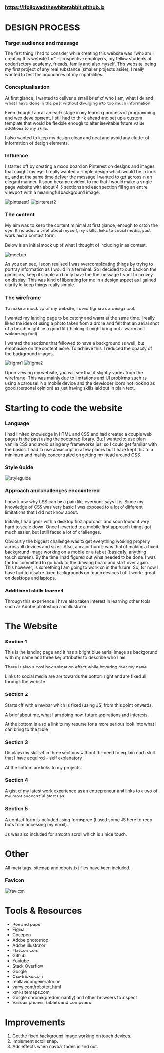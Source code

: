 ### https://ifollowedthewhiterabbit.github.io

# DESIGN PROCESS

### Target audience and message

The first thing I had to consider while creating this website was “who am I creating this website for” – prospective employers, my fellow students at coderfactory academy, friends, family and also myself. This website, being my first project of any real substance (smaller projects aside), I really wanted to test the boundaries of my capabilities. 

### Conceptualisation

At first glance, I wanted to deliver a small brief of who I am, what I do and what I have done in the past without divulging into too much information.

Even though I am at an early stage in my learning process of programming and web development, I still had to think ahead and set up a custom template that would be flexible enough to alter inevitable future value additions to my skills.

I also wanted to keep my design clean and neat and avoid any clutter of information of design elements.

### Influence

I started off by creating a mood board on Pinterest on designs and images that caught my eye. I really wanted a simple design which would be to look at, and at the same time deliver the message I wanted to get across in an elegant manner.
It soon became evident to me that I would make a single page website with about 4-5 sections and each section filling an entire viewport with a meaningful background image.

![pinterest1](reference/pinterest1.png)
![pinterest2](reference/pinterest2.png)

### The content

My aim was to keep the content minimal at first glance, enough to catch the eye. It includes a brief about myself, my skills, links to social media, past work and a contact form.

Below is an initial mock up of what I thought of including in as content.

![mockup](reference/mockup.png)

As you can see, I soon realised I was overcomplicating things by trying to portray information as I would in a terminal. So I decided to cut back on the gimmicks, keep it simple and only have the the message I want to convey on display. This was kind of liberating for me in a design aspect as I gained clarity to keep things really simple. 

### The wireframe

To make a mock up of my website, I used figma as a design tool.

I wanted my landing page to be catchy and warm at the same time. I really liked the idea of using a photo taken from a drone and felt that an aerial shot of a beach might be a good fit (thinking it might bring out a warm and welcoming feel). 

I wanted the sections that followed to have a background as well, but emphasise on the content more. To achieve this, I reduced the opacity of the background images.

![figma1](reference/figma1.png)
![figma2](reference/figma2.png)

Upon viewing my website, you will see that it slightly varies from the wireframe. This was mainly due to limitations and UI problems such as using a carousel in a mobile device and the developer icons not looking as good (personal opinion) as just having skills laid out in plain text.


# Starting to code the website

### Language

I had limited knowledge in HTML and CSS and had created a couple web pages in the past using the bootstrap library. But I wanted to use plain vanilla CSS and avoid using any frameworks just so I could get familiar with the basics. I had to use Javascript in a few places but I have kept this to a minimum and mainly concentrated on getting my head around CSS.

### Style Guide

![styleguide](reference/styleguide.png)

### Approach and challenges encountered

I now know why CSS can be a pain like everyone says it is. Since my knowledge of CSS was very basic I was exposed to a lot of different limitations that I did not know about.

Initially, I had gone with a desktop first approach and soon found it very hard to scale down. Once I reverted to a mobile first approach things got much easier, but I still faced a lot of challenges. 

Obviously the biggest challenge was to get everything working properly across all devices and sizes. Also, a major hurdle was that of making a fixed background image working on a mobile or a tablet (basically, anything touch screen). By the time I had figured out what needed to be done, I was far too committed to go back to the drawing board and start over again. This however, is something I am going to work on in the future. So, for now I have had to disable fixed backgrounds on touch devices but it works great on desktops and laptops.

### Additional skills learned

Through this experience I have also taken interest in learning other tools such as Adobe photoshop and illustrator.


# The Website

### Section 1

This is the landing page and it has a bright blue aerial image as backgorund with my name and three key attributes to describe who I am.

There is also a cool box animation effect while hovering over my name.

Links to social media are are towards the bottom right and are fixed all through the website.


### Section 2

Starts off with a navbar which is fixed (using JS) from this point onwards.

A brief about me, what I am doing now, future aspirations and interests. 

At the bottom is also a link to my resume for a more serious look into what I can bring to the table

### Section 3

Displays my skillset in three sections without the need to explain each skill that I have acquired – self explanatory.

At the bottom are links to my projects.

### Section 4

A gist of my latest work experience as an entrepreneur and links to a two of my most successful start ups.

### Section 5

A contact form is included using formspree (I used some JS here to keep bots from accessing my email).

Js was also included for smooth scroll which is a nice touch.


# Other

All meta tags, sitemap and robots.txt files have been included.

### Favicon

![favicon](reference/favicon1.png)


# Tools & Resources
- Pen and paper
- Figma
- Codepen
- Adobe photoshop
- Adobe illustrator
- Flaticon.com
- Github
- Youtube
- Stack Overflow
- Google
- Css-tricks.com
- realfavicongenerator.net
- varvy.com/robottxt.html
- xml-sitemaps.com
- Google chrome(predominantly) and other browsers to inspect
- Various phones, tablets and computers


# Improvements 
1.	Get the fixed background image working on touch devices.
2.	Implement scroll snap.
3.	Add effects when navbar fades in and out.


